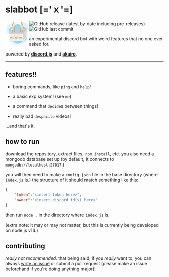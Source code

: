 # slabbot [='ｘ'=]

<img align="left" src="./images/slabbot-icon.png" width="15%" height="15%"/>![GitHub release (latest by date including pre-releases)](https://img.shields.io/github/v/release/andythepie/slabbot?include_prereleases&style=flat-square) ![GitHub last commit](https://img.shields.io/github/last-commit/andythepie/slabbot?style=flat-square)

an experimental discord bot with weird features that no one ever asked for.

powered by [**discord.js**](https://github.com/discordjs/discord.js) and [**akairo**](https://github.com/discord-akairo/discord-akairo).

-----

## features!!

- boring commands, like `ping` and `help`!

- a basic exp system! (see `me`)

- a command that `decide`s between things!

- really bad `despacito` videos!

...and that's it.

## how to run

download the repository, extract files, `npm install`, etc. you also need a mongodb database set up (by default, it connects to `mongodb://localhost:27017`.)

you will then need to make a `config.json` file in the base directory (where `index.js` is.) the structure of it should match something like this:

```json
{
    "token":"<insert token here>",
    "owner":"<insert discord id(s) here>"
}
```

then run `node .` in the directory where `index.js` is.

(extra note: it may or may not matter, but this is currently being developed on node.js v14.)

## contributing

*really not recommended.* that being said, if you *really* want to, you can always [write an issue](https://github.com/AndyThePie/slabbot/issues/new/choose) or submit a pull request (please make an issue beforehand if you're doing anything major)!
